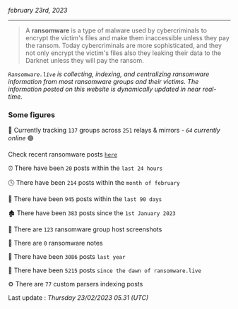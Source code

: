 _february 23rd, 2023_

---

> A **ransomware** is a type of malware used by cybercriminals to encrypt the victim's files and make them inaccessible unless they pay the ransom. Today cybercriminals are more sophisticated, and they not only encrypt the victim's files also they leaking their data to the Darknet unless they will pay the ransom.


_`Ransomware.live` is collecting, indexing, and centralizing ransomware information from most ransomware groups and their victims. The information posted on this website is dynamically updated in near real-time._

### Some figures 

🔎 Currently tracking `137` groups across `251` relays & mirrors - _`64` currently online_ 🟢

Check recent ransomware posts [`here`](recentposts.md)


⏰ There have been `20` posts within the `last 24 hours`

🕓 There have been `214` posts within the `month of february`

📅 There have been `945` posts within the `last 90 days`

🏚 There have been `383` posts since the `1st January 2023`

📸 There are `123` ransomware group host screenshots

📝 There are `0` ransomware notes

🚀 There have been `3086` posts `last year`

🐣 There have been `5215` posts `since the dawn of ransomware.live`

⚙️ There are `77` custom parsers indexing posts



Last update : _Thursday 23/02/2023 05.31 (UTC)_

